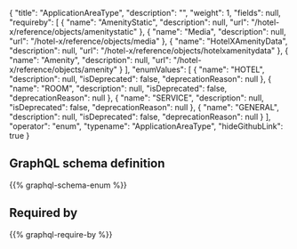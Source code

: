 {
  "title": "ApplicationAreaType",
  "description": "",
  "weight": 1,
  "fields": null,
  "requireby": [
    {
      "name": "AmenityStatic",
      "description": null,
      "url": "/hotel-x/reference/objects/amenitystatic"
    },
    {
      "name": "Media",
      "description": null,
      "url": "/hotel-x/reference/objects/media"
    },
    {
      "name": "HotelXAmenityData",
      "description": null,
      "url": "/hotel-x/reference/objects/hotelxamenitydata"
    },
    {
      "name": "Amenity",
      "description": null,
      "url": "/hotel-x/reference/objects/amenity"
    }
  ],
  "enumValues": [
    {
      "name": "HOTEL",
      "description": null,
      "isDeprecated": false,
      "deprecationReason": null
    },
    {
      "name": "ROOM",
      "description": null,
      "isDeprecated": false,
      "deprecationReason": null
    },
    {
      "name": "SERVICE",
      "description": null,
      "isDeprecated": false,
      "deprecationReason": null
    },
    {
      "name": "GENERAL",
      "description": null,
      "isDeprecated": false,
      "deprecationReason": null
    }
  ],
  "operator": "enum",
  "typename": "ApplicationAreaType",
  "hideGithubLink": true
}
## GraphQL schema definition

{{% graphql-schema-enum %}}

## Required by

{{% graphql-require-by %}}
